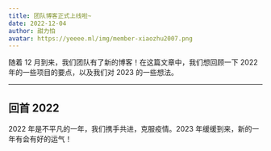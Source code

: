 ```yaml
---
title: 团队博客正式上线啦~
date: 2022-12-04
author: 甜力怕
avatar: https://yeeee.ml/img/member-xiaozhu2007.png
---
```


随着 12 月到来，我们团队有了新的博客！在这篇文章中，我们想回顾一下 2022 年的一些项目的要点，以及我们对 2023 的一些想法。

---

## 回首 2022

2022 年是不平凡的一年，我们携手共进，克服疫情。2023 年缓缓到来，新的一年有会有好的运气！
